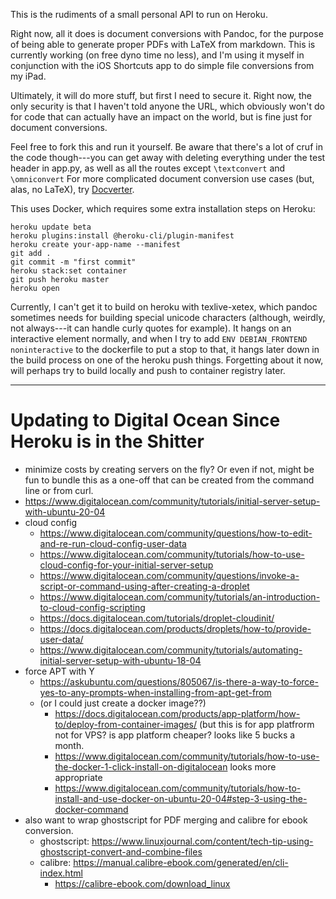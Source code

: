 This is the rudiments of a small personal API to run on Heroku.  

Right now, all it does is document conversions with Pandoc, for the purpose of being able to generate proper PDFs with LaTeX from markdown. This is currently working (on free dyno time no less), and I'm using it myself in conjunction with the iOS Shortcuts app to do simple file conversions from my iPad. 

Ultimately, it will do more stuff, but first I need to secure it. Right now, the only security is that I haven't told anyone the URL, which obviously won't do for code that can actually have an impact on the world, but is fine just for document conversions. 

Feel free to fork this and run it yourself.  Be aware that there's a lot of cruf in the code though---you can get away with deleting everything under the test header in app.py, as well as all the routes except `\textconvert` and `\omniconvert` For more complicated document conversion use cases (but, alas, no LaTeX), try [Docverter](https://www.docverter.com/). 

This uses Docker, which requires some extra installation steps on Heroku:

```
heroku update beta
heroku plugins:install @heroku-cli/plugin-manifest
heroku create your-app-name --manifest
git add .
git commit -m "first commit"
heroku stack:set container
git push heroku master
heroku open
```

Currently, I can't get it to build on heroku with texlive-xetex, which pandoc sometimes needs for building special unicode characters (although, weirdly, not always---it can handle curly quotes for example).  It hangs on an interactive element normally, and when I try to add `ENV DEBIAN_FRONTEND noninteractive` to the dockerfile to put a stop to that, it hangs later down in the build process on one of the heroku push things. Forgetting about it now, will perhaps try to build locally and push to container registry later.


----

# Updating to Digital Ocean Since Heroku is in the Shitter

- minimize costs by creating servers on the fly?  Or even if not, might be fun to bundle this as a one-off that can be created from the command line or from curl.  
- https://www.digitalocean.com/community/tutorials/initial-server-setup-with-ubuntu-20-04
- cloud config
    - https://www.digitalocean.com/community/questions/how-to-edit-and-re-run-cloud-config-user-data 
    - https://www.digitalocean.com/community/tutorials/how-to-use-cloud-config-for-your-initial-server-setup
    - https://www.digitalocean.com/community/questions/invoke-a-script-or-command-using-after-creating-a-droplet
    - https://www.digitalocean.com/community/tutorials/an-introduction-to-cloud-config-scripting
    - https://docs.digitalocean.com/tutorials/droplet-cloudinit/ 
    - https://docs.digitalocean.com/products/droplets/how-to/provide-user-data/
    - https://www.digitalocean.com/community/tutorials/automating-initial-server-setup-with-ubuntu-18-04
- force APT with Y 
    - https://askubuntu.com/questions/805067/is-there-a-way-to-force-yes-to-any-prompts-when-installing-from-apt-get-from
    - (or I could just create a docker image??)   
        - https://docs.digitalocean.com/products/app-platform/how-to/deploy-from-container-images/ (but this is for app platfrorm not for VPS?  is app platform cheaper? looks like 5 bucks a month.
        - https://www.digitalocean.com/community/tutorials/how-to-use-the-docker-1-click-install-on-digitalocean looks more appropriate
        - https://www.digitalocean.com/community/tutorials/how-to-install-and-use-docker-on-ubuntu-20-04#step-3-using-the-docker-command
- also want to wrap ghostscript for PDF merging and calibre for ebook conversion. 
    - ghostscript: https://www.linuxjournal.com/content/tech-tip-using-ghostscript-convert-and-combine-files 
    - calibre: https://manual.calibre-ebook.com/generated/en/cli-index.html
        - https://calibre-ebook.com/download_linux
